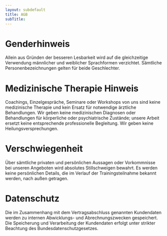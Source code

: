 ```yaml
---
layout: subdefault
title: AGB
subTitle:
---
```


# Genderhinweis
Allein aus Gründen der besseren Lesbarkeit wird auf die gleichzeitige Verwendung männlicher und weiblicher Sprachformen verzichtet. Sämtliche Personenbezeichnungen gelten für beide Geschlechter.

# Medizinische Therapie Hinweis
Coachings, Einzelgespräche, Seminare oder Workshops von uns sind keine medizinische Therapie und kein Ersatz für notwendige ärztliche Behandlungen. Wir geben keine medizinischen Diagnosen oder Behandlungen für körperliche oder psychiatrische Zustände; unsere Arbeit ersetzt keine entsprechende professionelle Begleitung. Wir geben keine Heilungsversprechungen.

# Verschwiegenheit
Über sämtliche privaten und persönlichen Aussagen oder Vorkommnisse bei unseren Angeboten wird absolutes Stillschweigen bewahrt. Es werden keine persönlichen Details, die im Verlauf der Trainingsteilnahme bekannt werden, nach außen getragen.

# Datenschutz
Die im Zusammenhang mit dem Vertragsabschluss genannten Kundendaten werden zu internen Abwicklungs- und Abrechnungszwecken gespeichert. Die Speicherung und Verarbeitung der Kundendaten erfolgt unter strikter Beachtung des Bundesdatenschutzgesetzes.
